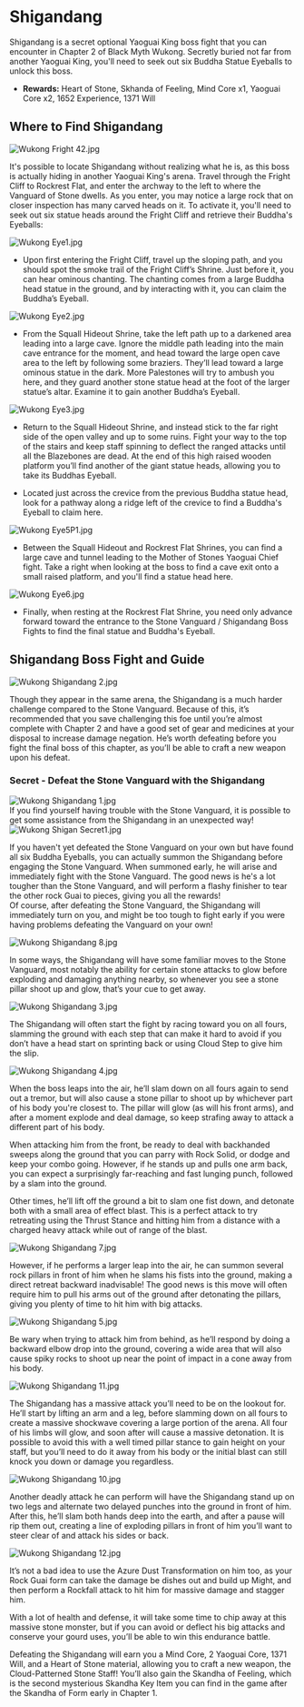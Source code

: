 # Shigandang

Shigandang is a secret optional Yaoguai King boss fight that you can encounter in Chapter 2 of Black Myth Wukong. Secretly buried not far from another Yaoguai King, you'll need to seek out six Buddha Statue Eyeballs to unlock this boss. 

  * **Rewards:** Heart of Stone, Skhanda of Feeling, Mind Core x1, Yaoguai Core x2, 1652 Experience, 1371 Will

## Where to Find Shigandang

![Wukong Fright 42.jpg](https://oyster.ignimgs.com/mediawiki/apis.ign.com/black-myth-wukong/c/cb/Wukong_Fright_42.jpg)

It's possible to locate Shigandang without realizing what he is, as this boss is actually hiding in another Yaoguai King's arena. Travel through the Fright Cliff to Rockrest Flat, and enter the archway to the left to where the Vanguard of Stone dwells. As you enter, you may notice a large rock that on closer inspection has many carved heads on it. To activate it, you'll need to seek out six statue heads around the Fright Cliff and retrieve their Buddha's Eyeballs: 

![Wukong Eye1.jpg](https://oyster.ignimgs.com/mediawiki/apis.ign.com/black-myth-wukong/2/28/Wukong_Eye1.jpg)

  * Upon first entering the Fright Cliff, travel up the sloping path, and you should spot the smoke trail of the Fright Cliff’s Shrine. Just before it, you can hear ominous chanting. The chanting comes from a large Buddha head statue in the ground, and by interacting with it, you can claim the Buddha’s Eyeball.

![Wukong Eye2.jpg](https://oyster.ignimgs.com/mediawiki/apis.ign.com/black-myth-wukong/d/df/Wukong_Eye2.jpg)

  * From the Squall Hideout Shrine, take the left path up to a darkened area leading into a large cave. Ignore the middle path leading into the main cave entrance for the moment, and head toward the large open cave area to the left by following some braziers. They’ll lead toward a large ominous statue in the dark. More Palestones will try to ambush you here, and they guard another stone statue head at the foot of the larger statue’s altar. Examine it to gain another Buddha’s Eyeball.

![Wukong Eye3.jpg](https://oyster.ignimgs.com/mediawiki/apis.ign.com/black-myth-wukong/a/a5/Wukong_Eye3.jpg)

  * Return to the Squall Hideout Shrine, and instead stick to the far right side of the open valley and up to some ruins. Fight your way to the top of the stairs and keep staff spinning to deflect the ranged attacks until all the Blazebones are dead. At the end of this high raised wooden platform you’ll find another of the giant statue heads, allowing you to take its Buddhas Eyeball.

  * Located just across the crevice from the previous Buddha statue head, look for a pathway along a ridge left of the crevice to find a Buddha's Eyeball to claim here.

![Wukong Eye5P1.jpg](https://oyster.ignimgs.com/mediawiki/apis.ign.com/black-myth-wukong/0/09/Wukong_Eye5P1.jpg)

  * Between the Squall Hideout and Rockrest Flat Shrines, you can find a large cave and tunnel leading to the Mother of Stones Yaoguai Chief fight. Take a right when looking at the boss to find a cave exit onto a small raised platform, and you'll find a statue head here.

![Wukong Eye6.jpg](https://oyster.ignimgs.com/mediawiki/apis.ign.com/black-myth-wukong/e/e8/Wukong_Eye6.jpg)

  * Finally, when resting at the Rockrest Flat Shrine, you need only advance forward toward the entrance to the Stone Vanguard / Shigandang Boss Fights to find the final statue and Buddha's Eyeball.

## Shigandang Boss Fight and Guide

![Wukong Shigandang 2.jpg](https://oyster.ignimgs.com/mediawiki/apis.ign.com/black-myth-wukong/6/60/Wukong_Shigandang_2.jpg)

Though they appear in the same arena, the Shigandang is a much harder challenge compared to the Stone Vanguard. Because of this, it’s recommended that you save challenging this foe until you’re almost complete with Chapter 2 and have a good set of gear and medicines at your disposal to increase damage negation. He’s worth defeating before you fight the final boss of this chapter, as you’ll be able to craft a new weapon upon his defeat. 

### Secret - Defeat the Stone Vanguard with the Shigandang

![Wukong Shigandang 1.jpg](https://oyster.ignimgs.com/mediawiki/apis.ign.com/black-myth-wukong/e/eb/Wukong_Shigandang_1.jpg)  
If you find yourself having trouble with the Stone Vanguard, it is possible to get some assistance from the Shigandang in an unexpected way!  
![Wukong Shigan Secret1.jpg](https://oyster.ignimgs.com/mediawiki/apis.ign.com/black-myth-wukong/4/49/Wukong_Shigan_Secret1.jpg)

If you haven't yet defeated the Stone Vanguard on your own but have found all six Buddha Eyeballs, you can actually summon the Shigandang before engaging the Stone Vanguard. When summoned early, he will arise and immediately fight with the Stone Vanguard. The good news is he's a lot tougher than the Stone Vanguard, and will perform a flashy finisher to tear the other rock Guai to pieces, giving you all the rewards!  
Of course, after defeating the Stone Vanguard, the Shigandang will immediately turn on you, and might be too tough to fight early if you were having problems defeating the Vanguard on your own! 

![Wukong Shigandang 8.jpg](https://oyster.ignimgs.com/mediawiki/apis.ign.com/black-myth-wukong/6/62/Wukong_Shigandang_8.jpg)

In some ways, the Shigandang will have some familiar moves to the Stone Vanguard, most notably the ability for certain stone attacks to glow before exploding and damaging anything nearby, so whenever you see a stone pillar shoot up and glow, that’s your cue to get away. 

![Wukong Shigandang 3.jpg](https://oyster.ignimgs.com/mediawiki/apis.ign.com/black-myth-wukong/6/62/Wukong_Shigandang_3.jpg)

The Shigandang will often start the fight by racing toward you on all fours, slamming the ground with each step that can make it hard to avoid if you don’t have a head start on sprinting back or using Cloud Step to give him the slip. 

![Wukong Shigandang 4.jpg](https://oyster.ignimgs.com/mediawiki/apis.ign.com/black-myth-wukong/3/3b/Wukong_Shigandang_4.jpg)

When the boss leaps into the air, he’ll slam down on all fours again to send out a tremor, but will also cause a stone pillar to shoot up by whichever part of his body you're closest to. The pillar will glow (as will his front arms), and after a moment explode and deal damage, so keep strafing away to attack a different part of his body. 

When attacking him from the front, be ready to deal with backhanded sweeps along the ground that you can parry with Rock Solid, or dodge and keep your combo going. However, if he stands up and pulls one arm back, you can expect a surprisingly far-reaching and fast lunging punch, followed by a slam into the ground. 

Other times, he’ll lift off the ground a bit to slam one fist down, and detonate both with a small area of effect blast. This is a perfect attack to try retreating using the Thrust Stance and hitting him from a distance with a charged heavy attack while out of range of the blast. 

![Wukong Shigandang 7.jpg](https://oyster.ignimgs.com/mediawiki/apis.ign.com/black-myth-wukong/f/f5/Wukong_Shigandang_7.jpg)

However, if he performs a larger leap into the air, he can summon several rock pillars in front of him when he slams his fists into the ground, making a direct retreat backward inadvisable! The good news is this move will often require him to pull his arms out of the ground after detonating the pillars, giving you plenty of time to hit him with big attacks. 

![Wukong Shigandang 5.jpg](https://oyster.ignimgs.com/mediawiki/apis.ign.com/black-myth-wukong/2/25/Wukong_Shigandang_5.jpg)

Be wary when trying to attack him from behind, as he’ll respond by doing a backward elbow drop into the ground, covering a wide area that will also cause spiky rocks to shoot up near the point of impact in a cone away from his body. 

![Wukong Shigandang 11.jpg](https://oyster.ignimgs.com/mediawiki/apis.ign.com/black-myth-wukong/c/c5/Wukong_Shigandang_11.jpg)

The Shigandang has a massive attack you’ll need to be on the lookout for. He’ll start by lifting an arm and a leg, before slamming down on all fours to create a massive shockwave covering a large portion of the arena. All four of his limbs will glow, and soon after will cause a massive detonation. It is possible to avoid this with a well timed pillar stance to gain height on your staff, but you’ll need to do it away from his body or the initial blast can still knock you down or damage you regardless. 

![Wukong Shigandang 10.jpg](https://oyster.ignimgs.com/mediawiki/apis.ign.com/black-myth-wukong/a/ab/Wukong_Shigandang_10.jpg)

Another deadly attack he can perform will have the Shigandang stand up on two legs and alternate two delayed punches into the ground in front of him. After this, he’ll slam both hands deep into the earth, and after a pause will rip them out, creating a line of exploding pillars in front of him you’ll want to steer clear of and attack his sides or back. 

![Wukong Shigandang 12.jpg](https://oyster.ignimgs.com/mediawiki/apis.ign.com/black-myth-wukong/e/e6/Wukong_Shigandang_12.jpg)

It’s not a bad idea to use the Azure Dust Transformation on him too, as your Rock Guai form can take the damage be dishes out and build up Might, and then perform a Rockfall attack to hit him for massive damage and stagger him. 

With a lot of health and defense, it will take some time to chip away at this massive stone monster, but if you can avoid or deflect his big attacks and conserve your gourd uses, you’ll be able to win this endurance battle. 

Defeating the Shigandang will earn you a Mind Core, 2 Yaoguai Core, 1371 Will, and a Heart of Stone material, allowing you to craft a new weapon, the Cloud-Patterned Stone Staff! You’ll also gain the Skandha of Feeling, which is the second mysterious Skandha Key Item you can find in the game after the Skandha of Form early in Chapter 1. 

